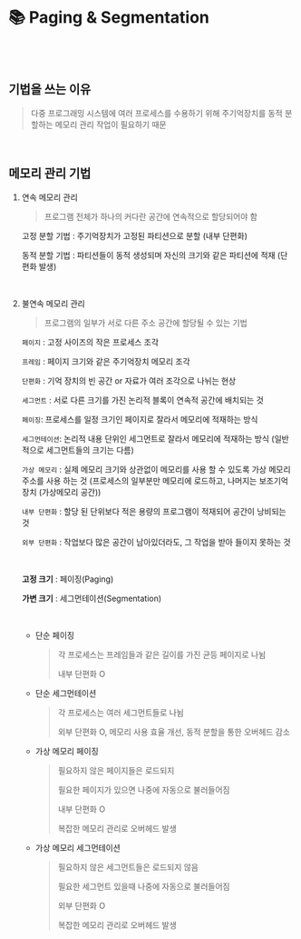 # 📚 Paging & Segmentation

<br>

<br>

## 기법을 쓰는 이유

> 다중 프로그래밍 시스템에 여러 프로세스를 수용하기 위해 주기억장치를 동적 분할하는 메모리 관리 작업이 필요하기 때문



<br>

## 메모리 관리 기법

1. 연속 메모리 관리

   > 프로그램 전체가 하나의 커다란 공간에 연속적으로 할당되어야 함

   고정 분할 기법 : 주기억장치가 고정된 파티션으로 분할 (내부 단편화)
   
   동적 분할 기법 : 파티션들이 동적 생성되며 자신의 크기와 같은 파티션에 적재 (단편화 발생)

   <br>

2. 불연속 메모리 관리

   > 프로그램의 일부가 서로 다른 주소 공간에 할당될 수 있는 기법

   `페이지` : 고정 사이즈의 작은 프로세스 조각

   `프레임` : 페이지 크기와 같은 주기억장치 메모리 조각

   `단편화` : 기억 장치의 빈 공간 or 자료가 여러 조각으로 나뉘는 현상

   `세그먼트` : 서로 다른 크기를 가진 논리적 블록이 연속적 공간에 배치되는 것
   
   `페이징`: 프로세스를 일정 크기인 페이지로 잘라서 메모리에 적재하는 방식

   `세그먼테이션`: 논리적 내용 단위인 세그먼트로 잘라서 메모리에 적재하는 방식 (일반적으로 세그먼트들의 크기는 다름)

   `가상 메모리` : 실제 메모리 크기와 상관없이 메모리를 사용 할 수 있도록 가상 메모리 주소를 사용 하는 것 (프로세스의 일부분만 메모리에 로드하고, 나머지는 보조기억장치 (가상메모리 공간))

   `내부 단편화` : 할당 된 단위보다 적은 용량의 프로그램이 적재되어 공간이 낭비되는 것

   `외부 단편화` : 작업보다 많은 공간이 남아있더라도, 그 작업을 받아 들이지 못하는 것

   <br>

   **고정 크기** : 페이징(Paging)

   **가변 크기** : 세그먼테이션(Segmentation)

   <br>

   - 단순 페이징

     > 각 프로세스는 프레임들과 같은 길이를 가진 균등 페이지로 나뉨
     >
     > 내부 단편화 O

   - 단순 세그먼테이션

     > 각 프로세스는 여러 세그먼트들로 나뉨
     >
     > 외부 단편화 O, 메모리 사용 효율 개선, 동적 분할을 통한 오버헤드 감소

   - 가상 메모리 페이징

     > 필요하지 않은 페이지들은 로드되지 
     >
     > 필요한 페이지가 있으면 나중에 자동으로 불러들어짐
     >
     > 내부 단편화 O
     >
     > 복잡한 메모리 관리로 오버헤드 발생

   - 가상 메모리 세그먼테이션

     > 필요하지 않은 세그먼트들은 로드되지 않음
     >
     > 필요한 세그먼트 있을때 나중에 자동으로 불러들어짐
     >
     > 외부 단편화 O
     >
     > 복잡한 메모리 관리로 오버헤드 발생
